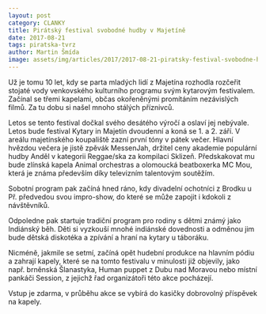 ```yaml
---
layout: post
category: CLANKY
title: Pirátský festival svobodné hudby v Majetíně
date: 2017-08-21
tags: piratska-tvrz
author: Martin Šmída
image: assets/img/articles/2017/2017-08-21-piratsky-festival-svobodne-hudby-v-majetine.jpg   #751x422 pixelu
---
```

Už je tomu 10 let, kdy se parta mladých lidí z Majetína rozhodla rozčeřit stojaté vody venkovského kulturního programu svým kytarovým festivalem. Začínal se třemi kapelami, občas okořeněnými promítáním nezávislých filmů. Za tu dobu si našel mnoho stálých příznivců.

Letos se tento festival dočkal svého desátého výročí a oslaví jej nebývale. Letos bude festival Kytary in Majetín dvoudenní a koná se 1. a 2. září. V areálu majetínského koupaliště zazní první tóny v pátek večer. Hlavní hvězdou večera je jistě zpěvák MessenJah, držitel ceny akademie populární hudby Anděl v kategorii Reggae/ska za kompilaci Sklizeň. Předskakovat mu bude zlínská kapela Animal orchestras a olomoucká beatboxerka MC Mou, která je známa především díky televizním talentovým soutěžím.

Sobotní program pak začíná hned ráno, kdy divadelní ochotníci z Brodku u Př. předvedou svou impro-show, do které se může zapojit i kdokoli z návštěvníků.

Odpoledne pak startuje tradiční program pro rodiny s dětmi známý jako Indiánský běh. Děti si vyzkouší mnohé indiánské dovednosti a odměnou jim bude dětská diskotéka a zpívání a hraní na kytary u táboráku.

Nicméně, jakmile se setmí, začíná opět hudební produkce na hlavním pódiu a zahrají kapely, které se na tomto festivalu v minulosti již objevily, jako např. brněnská Šlanastyka, Human puppet z Dubu nad Moravou nebo místní pankáči Session, z jejichž řad organizátoři této akce pocházejí.

Vstup je zdarma, v průběhu akce se vybírá do kasičky dobrovolný příspěvek na kapely.
